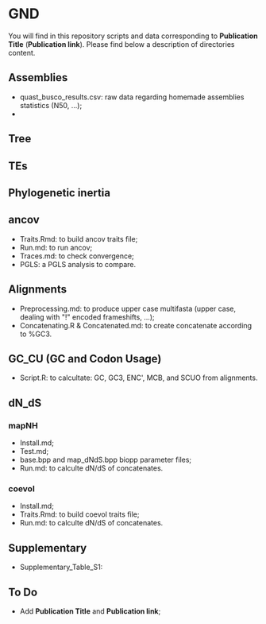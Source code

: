 # GND

You will find in this repository scripts and data corresponding to **Publication Title** (**Publication link**). Please find below a description of directories content.

## Assemblies

- quast_busco_results.csv: raw data regarding homemade assemblies statistics (N50, ...);
- 

## Tree

## TEs

## Phylogenetic inertia

## ancov

- Traits.Rmd: to build ancov traits file;
- Run.md: to run ancov;
- Traces.md: to check convergence;
- PGLS: a PGLS analysis to compare.

## Alignments

- Preprocessing.md: to produce upper case multifasta (upper case, dealing with "!" encoded frameshifts, ...);
- Concatenating.R & Concatenated.md: to create concatenate according to %GC3.

## GC_CU (GC and Codon Usage)

- Script.R: to calcultate: GC, GC3, ENC', MCB, and SCUO from alignments.

## dN_dS

### mapNH 

- Install.md;
- Test.md;
- base.bpp and map_dNdS.bpp biopp parameter files;
- Run.md: to calculte dN/dS of concatenates.

### coevol

- Install.md;
- Traits.Rmd: to build coevol traits file;
- Run.md: to calculte dN/dS of concatenates.

## Supplementary 

- Supplementary_Table_S1:

## To Do

- Add **Publication Title** and **Publication link**;
